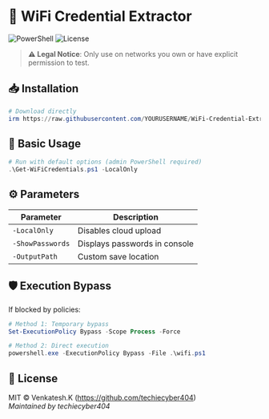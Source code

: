 # 🔐 WiFi Credential Extractor

![PowerShell](https://img.shields.io/badge/PowerShell-v5.1+-blue.svg)
![License](https://img.shields.io/badge/License-MIT-green.svg)

> **⚠️ Legal Notice**: Only use on networks you own or have explicit permission to test.

## 📥 Installation
```powershell
# Download directly
irm https://raw.githubusercontent.com/YOURUSERNAME/WiFi-Credential-Extractor/main/Get-WiFiCredentials.ps1 -OutFile wifi.ps1
```

## 🚀 Basic Usage
```powershell
# Run with default options (admin PowerShell required)
.\Get-WiFiCredentials.ps1 -LocalOnly
```

## ⚙️ Parameters
| Parameter       | Description                          |
|-----------------|--------------------------------------|
| `-LocalOnly`    | Disables cloud upload                |
| `-ShowPasswords`| Displays passwords in console        |
| `-OutputPath`   | Custom save location                 |

## 🛡️ Execution Bypass
If blocked by policies:
```powershell
# Method 1: Temporary bypass
Set-ExecutionPolicy Bypass -Scope Process -Force

# Method 2: Direct execution
powershell.exe -ExecutionPolicy Bypass -File .\wifi.ps1
```

## 📜 License
MIT © Venkatesh.K (https://github.com/techiecyber404)  
*Maintained by techiecyber404*
